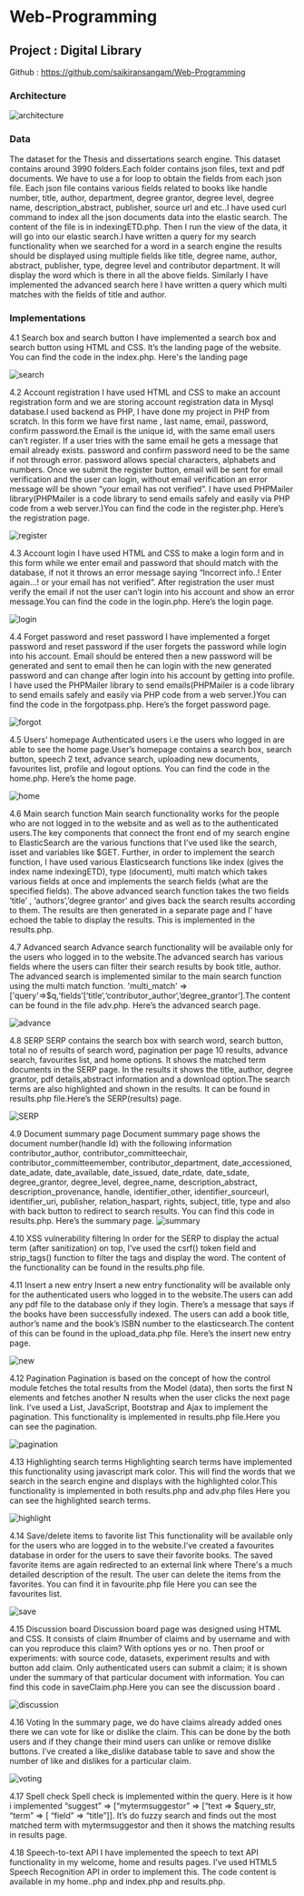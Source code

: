 # Web-Programming

## Project : Digital Library

Github : https://github.com/saikiransangam/Web-Programming

### Architecture

![architecture](https://github.com/saikiransangam/Web-Programming/blob/master/images/architecture.png)


                    


### Data

The dataset for the Thesis and dissertations search engine. This dataset contains  around 3990 folders.Each folder contains json files, text and pdf documents. We have to use a for loop to obtain the fields from each json file. Each json file contains various fields related to books like handle number, title, author, department, degree grantor, degree level, degree name, description_abstract, publisher, source url and etc..I have used curl command to index all the json documents data into the elastic search. The content of the file is in indexingETD.php. Then I run the view of the data, it will go into our elastic search.I have written a query for my search functionality when we searched for a word in a search engine the results should be displayed using multiple fields like title, degree name, author, abstract, publisher, type, degree level and contributor department. It will display the word which is there in all the above fields. Similarly I have implemented the advanced search here I have written a query which multi matches with the fields of title and author.

### Implementations

4.1 Search box and search button
     I have implemented a search box and search button using HTML and CSS. It’s the landing page of the website. You can find the code in the index.php. Here's the landing page  

![search](https://github.com/saikiransangam/Web-Programming/blob/master/images/search.png)
      
4.2 Account registration
      I have used HTML and CSS to make an account registration form and we are storing account registration data in Mysql database.I used backend as PHP, I have done my project in PHP from scratch. In this form we have first name , last name, email, password, confirm password.the  Email is the unique id, with the same email users can’t register. If a user tries with the same email he gets a message that email already exists. password and confirm password need to be the same if not through error. password allows special characters, alphabets and numbers. Once we submit the register button, email will be sent for email verification and the user can login, without email verification an error message will be shown “your email has not verified”. I have used PHPMailer library(PHPMailer is a code library to send emails safely and easily via PHP code from a web server.)You can find the code in the register.php. Here’s the registration page.

![register](https://github.com/saikiransangam/Web-Programming/blob/master/images/register.png)


4.3 Account login
         I have used HTML and CSS to make a login form and in this form while we enter email and password that should match with the database, if not it throws an error message saying “Incorrect info..! Enter again…! or your email has not verified”. After registration the user must verify the email if not the user can’t login into his account and show an error message.You can find the code in the login.php. Here’s the login page.
         
![login](https://github.com/saikiransangam/Web-Programming/blob/master/images/login.png)

4.4 Forget password and reset password 
      I have implemented a forget password and reset password if the user forgets the password while login into his account. Email should be entered then a new password will be generated and sent to email then he can login with the new generated password and can change after login into his account by getting into profile. I have used the PHPMailer library to send emails(PHPMailer is a code library to send emails safely and easily via PHP code from a web server.)You can find the code in the forgotpass.php. Here’s the forget password page.
      
![forgot](https://github.com/saikiransangam/Web-Programming/blob/master/images/forgot%20password.png)

4.5 Users’ homepage
     Authenticated users i.e the users who logged in are able to see the home page.User’s homepage contains a search box, search button, speech 2 text, advance search, uploading new documents, favourites list, profile and logout options. You can find the code in the home.php. Here’s the home page.

![home](https://github.com/saikiransangam/Web-Programming/blob/master/images/users%20home.png)

4.6 Main search function
      Main search functionality works for the people who are not logged in to the website and as well as to the authenticated users.The key components that connect the front end of my search engine to ElasticSearch are the various functions that I’ve used like the search, isset and variables like $GET. Further, in order to implement the search function, I have used various Elasticsearch functions like index (gives the index name indexingETD), type (document), multi match which takes various fields at once and implements the search fields (what are the specified fields). The above advanced search function takes the two fields ‘title’ , ‘authors’,’degree grantor’ and gives back the search results according to them. The results are then generated in a separate page and I’ have echoed the table to display the results. This is implemented in the results.php.


4.7 Advanced search
      Advance search functionality will be available only for the users who logged in to the website.The advanced search has various fields where the users can filter their search results by book title, author. The advanced search is implemented similar to the main search function using the multi match function. 
'multi_match' => ['query'=>$q,‘fields’[‘title‘,‘contributor_author‘,’degree_grantor’].The content can be found in the file adv.php. Here’s the advanced search page.

![advance](https://github.com/saikiransangam/Web-Programming/blob/master/images/advance%20search.png)

4.8 SERP
       SERP contains the search box with search word, search button, total no of results of search word, pagination per page 10 results, advance search, favourites list, and home options. It shows the matched term documents in the SERP page. In the results it shows the title, author, degree grantor, pdf details,abstract information and a download option.The search terms are also highlighted and shown in the results. It can be found in results.php file.Here’s the SERP(results) page.

![SERP](https://github.com/saikiransangam/Web-Programming/blob/master/images/serp.png)
      

4.9 Document summary page
      Document summary page shows the document number(handle Id)  with the following information contributor_author, contributor_committeechair, contributor_committeemember, contributor_department, date_accessioned, date_adate, date_available, date_issued, date_rdate, date_sdate, degree_grantor, degree_level, degree_name, description_abstract, description_provenance, handle, identifier_other, identifier_sourceurl, identifier_uri, publisher, relation_haspart, rights, subject, title, type and also with back button to redirect to search results. You can find this code in results.php. Here’s the summary page.
![summary](https://github.com/saikiransangam/Web-Programming/blob/master/images/document%20summary.png)



4.10 XSS vulnerability filtering
    In order for the SERP to display the actual term (after sanitization) on top, I’ve used the csrf() token field and strip_tags() function to filter the tags and display the word. The content of the functionality can be found in the results.php file.

4.11 Insert a new entry
        Insert a new entry functionality will be available only for the authenticated users who logged in to the website.The users can add any pdf file to the database only if they login. There’s a message that says if the books have been successfully indexed. The users can add a book title, author’s name and the book’s ISBN number to the elasticsearch.The content of this can be found in the upload_data.php file. Here’s the insert new entry page.
        
![new](https://github.com/saikiransangam/Web-Programming/blob/master/images/insert.png)


4.12 Pagination
       Pagination is based on the concept of how the control module fetches the total results from the Model (data), then sorts the first N elements and fetches another N results when the user clicks the next page link. I’ve used a List, JavaScript, Bootstrap and Ajax to implement the pagination. This functionality is implemented in results.php file.Here you can see the pagination.

![pagination](https://github.com/saikiransangam/Web-Programming/blob/master/images/pagination.png)


4.13 Highlighting search terms
      Highlighting search terms have implemented this functionality using javascript mark color. This will find the words that we search in the search engine and displays with the highlighted color.This functionality is implemented in both results.php and adv.php files
Here you can see the highlighted search terms.

![highlight](https://github.com/saikiransangam/Web-Programming/blob/master/images/highlight.png)



4.14 Save/delete items to favorite list
        This functionality will be available only for the users who are logged in to the website.I’ve created a favourites database in order for the users to save their favorite books. The saved favorite items are again redirected to an external link where There's a much detailed description of the result. The user can delete the items from the favorites. You can find it in favourite.php file
Here you can see the favourites list.

![save](https://github.com/saikiransangam/Web-Programming/blob/master/images/save%20favourite.png)

4.15 Discussion board
       Discussion board page was designed using HTML and CSS. It consists of claim #number of claims and by username and with can you reproduce this claim? With options yes or no. Then proof or experiments: with source code, datasets, experiment results and with button add claim. Only authenticated users can submit a claim; it is shown under the summary of that particular document with information. You can find this code in saveClaim.php.Here you can see the discussion board .
       
![discussion](https://github.com/saikiransangam/Web-Programming/blob/master/images/discussion.png)


4.16 Voting
         In the summary page, we do have claims already added ones there we can vote for like or dislike the claim. This can be done by the both users and if they change their mind users can unlike or remove dislike buttons. I’ve created a like_dislike database table to save and show the number of like and dislikes for a particular claim.

![voting](https://github.com/saikiransangam/Web-Programming/blob/master/images/voting.png)

4.17 Spell check
        Spell check is implemented  within the query. Here is it how i implemented “suggest” => [“mytermsuggestor” => [“text => $query_str, “term” => [ “field” => “title”]]. It’s do fuzzy search and finds out the most matched term with mytermsuggestor and then it shows the matching results in results page.
        
4.18 Speech-to-text API
      I have implemented the speech to text API functionality in my welcome, home and results pages. I’ve used HTML5 Speech Recognition API in order to implement this. The code content is available in my home..php and index.php and results.php.
